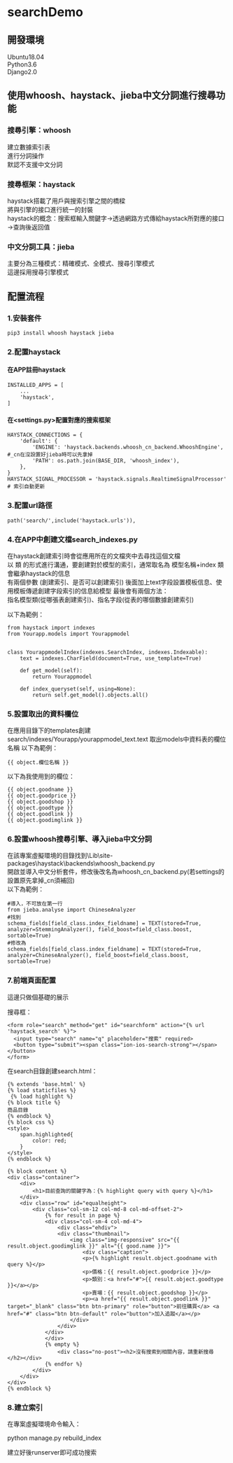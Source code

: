 # searchDemo


## 開發環境  
Ubuntu18.04  
Python3.6  
Django2.0  
## 使用whoosh、haystack、jieba中文分詞進行搜尋功能  
### 搜尋引擎：whoosh  
建立數據索引表  
進行分詞操作  
默認不支援中文分詞  
### 搜尋框架：haystack  
haystack搭載了用戶與搜索引擎之間的橋樑  
將與引擎的接口進行統一的封裝  
haystack的概念：搜索框輸入關鍵字→透過網路方式傳給haystack所對應的接口→查詢後返回值  
### 中文分詞工具：jieba  
主要分為三種模式：精確模式、全模式、搜尋引擎模式  
這邊採用搜尋引擎模式

##  配置流程 
###  1.安裝套件  
`pip3 install whoosh haystack jieba `
### 2.配置haystack  
#### 在APP註冊haystack  
``` 
INSTALLED_APPS = [
    ...
    'haystack',
]
 ```
#### 在<settings.py>配置對應的搜索框架  
``` 
HAYSTACK_CONNECTIONS = {
    'default': {
        'ENGINE': 'haystack.backends.whoosh_cn_backend.WhooshEngine', #_cn在沒設置好jieba時可以先拿掉
        'PATH': os.path.join(BASE_DIR, 'whoosh_index'),
    },
}
HAYSTACK_SIGNAL_PROCESSOR = 'haystack.signals.RealtimeSignalProcessor'   # 索引自動更新
 ```
### 3.配置url路徑  
 `path('search/',include('haystack.urls')),`
### 4.在APP中創建文檔search_indexes.py  
在haystack創建索引時會從應用所在的文檔夾中去尋找這個文檔  
以 類 的形式進行溝通，要創建對於模型的索引，通常取名為 模型名稱+index
類會繼承haystack的信息  
有兩個參數 (創建索引、是否可以創建索引)
後面加上text字段設置模板信息、使用模板傳遞創建字段索引的信息給模型
最後會有兩個方法：  
指名模型類(從哪張表創建索引)、指名字段(從表的哪個數據創建索引)

以下為範例：
```
from haystack import indexes
from Yourapp.models import Yourappmodel


class YourappmodelIndex(indexes.SearchIndex, indexes.Indexable):
    text = indexes.CharField(document=True, use_template=True)

    def get_model(self):
        return Yourappmodel

    def index_queryset(self, using=None):        
        return self.get_model().objects.all()
```
### 5.設置取出的資料欄位
在應用目錄下的templates創建search/indexes/Yourapp/yourappmodel_text.text
取出models中資料表的欄位名稱
以下為範例：  

`{{ object.欄位名稱 }}`  

以下為我使用到的欄位： 
```
{{ object.goodname }}
{{ object.goodprice }}
{{ object.goodshop }}
{{ object.goodtype }}
{{ object.goodlink }}
{{ object.goodimglink }}

```
### 6.設置whoosh搜尋引擎、導入jieba中文分詞  

在該專案虛擬環境的目錄找到\Lib\site-packages\haystack\backends\whoosh_backend.py  
開啟並導入中文分析套件，修改後改名為whoosh_cn_backend.py(若settings的設置原先拿掉_cn須補回)  
以下為範例：  
```
#導入，不可放在第一行  
from jieba.analyse import ChineseAnalyzer
#找到
schema_fields[field_class.index_fieldname] = TEXT(stored=True, analyzer=StemmingAnalyzer(), field_boost=field_class.boost, sortable=True)
#修改為
schema_fields[field_class.index_fieldname] = TEXT(stored=True, analyzer=ChineseAnalyzer(), field_boost=field_class.boost, sortable=True)
```
### 7.前端頁面配置

這邊只做個基礎的展示

搜尋框：
```
<form role="search" method="get" id="searchform" action="{% url 'haystack_search' %}">
  <input type="search" name="q" placeholder="搜索" required>
  <button type="submit"><span class="ion-ios-search-strong"></span></button>
</form>
```
在search目錄創建search.html：
```
{% extends 'base.html' %}
{% load staticfiles %}
 {% load highlight %}
{% block title %}
商品目錄
{% endblock %}
{% block css %}
<style>
    span.highlighted{
        color: red;
    }
</style>
{% endblock %}

{% block content %}
<div class="container">
    <div>
        <h1>目前查詢的關鍵字為：{% highlight query with query %}</h1>
    </div>
    <div class="row" id="equalheight">
        <div class="col-sm-12 col-md-8 col-md-offset-2">
            {% for result in page %}
            <div class="col-sm-4 col-md-4">
                <div class="ehdiv">
                <div class="thumbnail">
                    <img class="img-responsive" src="{{ result.object.goodimglink }}" alt="{{ good.name }}">
                        <div class="caption">
                        <p>{% highlight result.object.goodname with query %}</p>
                        <p>價格：{{ result.object.goodprice }}</p>
                        <p>類別：<a href="#">{{ result.object.goodtype }}</a></p>
                        <p>賣場：{{ result.object.goodshop }}</p>
                        <p><a href="{{ result.object.goodlink }}" target="_blank" class="btn btn-primary" role="button">前往購買</a> <a href="#" class="btn btn-default" role="button">加入追蹤</a></p>
                    </div>
                </div>
            </div>
            </div>
            {% empty %}
                <div class="no-post"><h2>沒有搜索到相關內容，請重新搜尋</h2></div>
            {% endfor %}
        </div>
    </div>
</div>
{% endblock %}
```
### 8.建立索引

在專案虛擬環境命令輸入：

python manage.py rebuild_index

建立好後runserver即可成功搜索